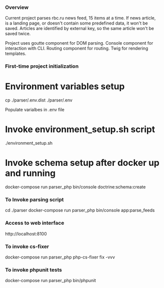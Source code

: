### Overview
Current project parses rbc.ru news feed, 15 items at a time.
If news article, is a landing page, or doesn't contain some predefined data, it won't be saved.
Articles are identified by external key, so the same article won't be saved twice.

Project uses goutte component for DOM parsing.
Console component for interaction with CLI.
Routing component for routing.
Twig for rendering templates.
### First-time project initialization

# Environment variables setup
cp ./parser/.env.dist ./parser/.env

Populate varialbes in .env file

# Invoke environment_setup.sh script
./environment_setup.sh

# Invoke schema setup after docker up and running
docker-compose run parser_php bin/console doctrine:schema:create

### To Invoke parsing script
cd ./parser
docker-compose run parser_php bin/console app:parse_feeds

### Access to web interface
http://localhost:8100

### To invoke cs-fixer
docker-compose run parser_php php-cs-fixer fix -vvv

### To invoke phpunit tests
docker-compose run parser_php bin/phpunit
